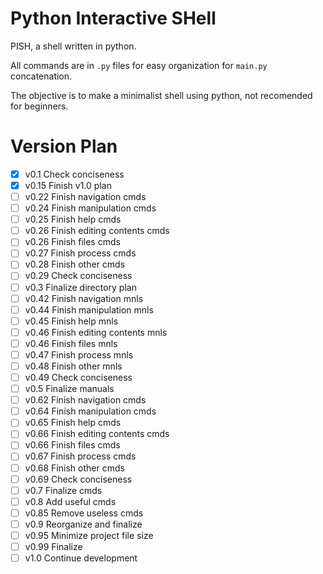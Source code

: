 # Python Interactive SHell

PISH, a shell written in python.

All commands are in `.py` files for easy organization for `main.py` concatenation.

The objective is to make a minimalist shell using python, not recomended for beginners.

# Version Plan

- [x] v0.1 Check conciseness
- [x] v0.15  Finish v1.0 plan
- [ ] v0.22     Finish navigation cmds
- [ ] v0.24     Finish manipulation cmds
- [ ] v0.25     Finish help cmds
- [ ] v0.26         Finish editing contents cmds
- [ ] v0.26     Finish files cmds
- [ ] v0.27     Finish process cmds
- [ ] v0.28     Finish other cmds
- [ ] v0.29     Check conciseness
- [ ] v0.3  Finalize directory plan
- [ ] v0.42     Finish navigation mnls
- [ ] v0.44     Finish manipulation mnls
- [ ] v0.45     Finish help mnls
- [ ] v0.46         Finish editing contents mnls
- [ ] v0.46     Finish files mnls
- [ ] v0.47     Finish process mnls
- [ ] v0.48     Finish other mnls
- [ ] v0.49     Check conciseness
- [ ] v0.5  Finalize manuals
- [ ] v0.62     Finish navigation cmds
- [ ] v0.64     Finish manipulation cmds
- [ ] v0.65     Finish help cmds
- [ ] v0.66         Finish editing contents cmds
- [ ] v0.66     Finish files cmds
- [ ] v0.67     Finish process cmds
- [ ] v0.68     Finish other cmds
- [ ] v0.69     Check conciseness
- [ ] v0.7  Finalize cmds
- [ ] v0.8  Add useful cmds
- [ ] v0.85 Remove useless cmds
- [ ] v0.9  Reorganize and finalize
- [ ] v0.95 Minimize project file size
- [ ] v0.99 Finalize
- [ ] v1.0  Continue development
